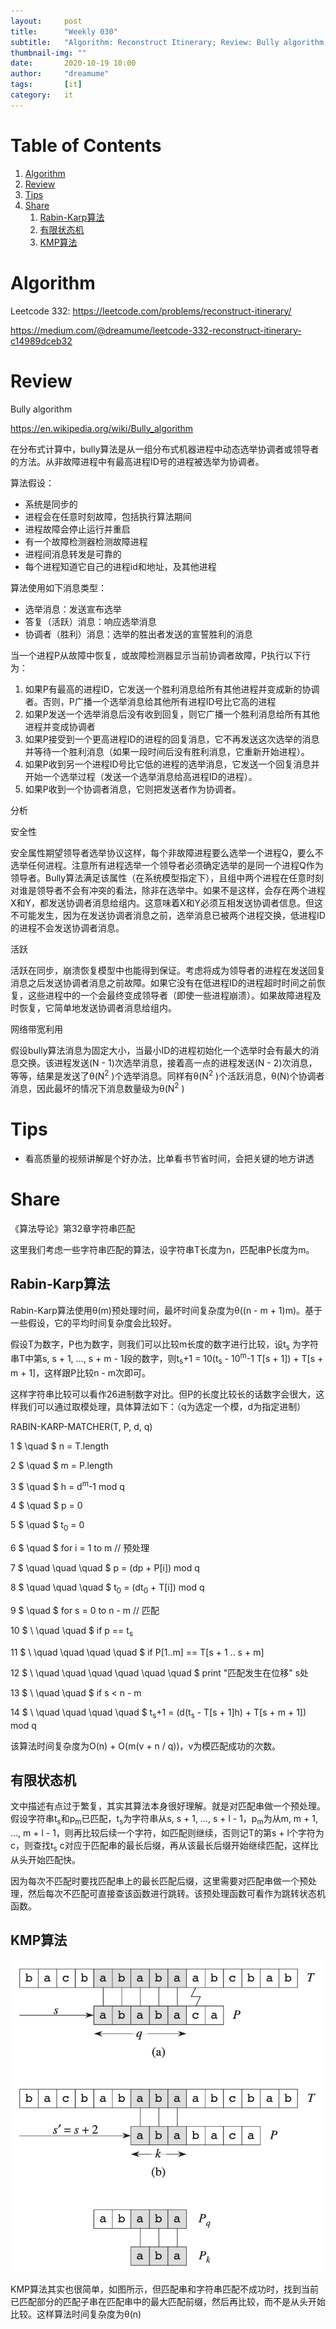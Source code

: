 ```yaml
---
layout:     post
title:      "Weekly 030"
subtitle:   "Algorithm: Reconstruct Itinerary; Review: Bully algorithm; Share:introduction to algorithm, chapter 32, String Matching"
thumbnail-img: ""
date:       2020-10-19 10:00
author:     "dreamume"
tags: 		[it]
category:   it
---
```


# Table of Contents

1.  [Algorithm](#orgbc30670)
2.  [Review](#orgc464d80)
3.  [Tips](#orgbb42df9)
4.  [Share](#orgc39a193)
    1.  [Rabin-Karp算法](#org9a88bd5)
    2.  [有限状态机](#orgbe83851)
    3.  [KMP算法](#orgf857860)


<a id="orgbc30670"></a>

# Algorithm

Leetcode 332: <https://leetcode.com/problems/reconstruct-itinerary/>

<https://medium.com/@dreamume/leetcode-332-reconstruct-itinerary-c14989dceb32>


<a id="orgc464d80"></a>

# Review

Bully algorithm

<https://en.wikipedia.org/wiki/Bully_algorithm>

在分布式计算中，bully算法是从一组分布式机器进程中动态选举协调者或领导者的方法。从非故障进程中有最高进程ID号的进程被选举为协调者。

算法假设：

-   系统是同步的
-   进程会在任意时刻故障，包括执行算法期间
-   进程故障会停止运行并重启
-   有一个故障检测器检测故障进程
-   进程间消息转发是可靠的
-   每个进程知道它自己的进程id和地址，及其他进程

算法使用如下消息类型：

-   选举消息：发送宣布选举
-   答复（活跃）消息：响应选举消息
-   协调者（胜利）消息：选举的胜出者发送的宣誓胜利的消息

当一个进程P从故障中恢复，或故障检测器显示当前协调者故障，P执行以下行为：

1.  如果P有最高的进程ID，它发送一个胜利消息给所有其他进程并变成新的协调者。否则，P广播一个选举消息给其他所有进程ID号比它高的进程
2.  如果P发送一个选举消息后没有收到回复，则它广播一个胜利消息给所有其他进程并变成协调者
3.  如果P接受到一个更高进程ID的进程的回复消息，它不再发送这次选举的消息并等待一个胜利消息（如果一段时间后没有胜利消息，它重新开始进程）。
4.  如果P收到另一个进程ID号比它低的进程的选举消息，它发送一个回复消息并开始一个选举过程（发送一个选举消息给高进程ID的进程）。
5.  如果P收到一个协调者消息，它则把发送者作为协调者。

分析

安全性

安全属性期望领导者选举协议这样，每个非故障进程要么选举一个进程Q，要么不选举任何进程。注意所有进程选举一个领导者必须确定选举的是同一个进程Q作为领导者。Bully算法满足该属性（在系统模型指定下），且组中两个进程在任意时刻对谁是领导者不会有冲突的看法，除非在选举中。如果不是这样，会存在两个进程X和Y，都发送协调者消息给组内。这意味着X和Y必须互相发送协调者信息。但这不可能发生，因为在发送协调者消息之前，选举消息已被两个进程交换，低进程ID的进程不会发送协调者消息。

活跃

活跃在同步，崩溃恢复模型中也能得到保证。考虑将成为领导者的进程在发送回复消息之后发送协调者消息之前故障。如果它没有在低进程ID的进程超时时间之前恢复，这些进程中的一个会最终变成领导者（即使一些进程崩溃）。如果故障进程及时恢复，它简单地发送协调者消息给组内。

网络带宽利用

假设bully算法消息为固定大小，当最小ID的进程初始化一个选举时会有最大的消息交换。该进程发送(N - 1)次选举消息，接着高一点的进程发送(N - 2)次消息，等等，结果是发送了θ(N<sup>2</sup> )个选举消息。同样有θ(N<sup>2</sup> )个活跃消息，θ(N)个协调者消息，因此最坏的情况下消息数量级为θ(N<sup>2</sup> )


<a id="orgbb42df9"></a>

# Tips

-   看高质量的视频讲解是个好办法，比单看书节省时间，会把关键的地方讲透


<a id="orgc39a193"></a>

# Share

《算法导论》第32章字符串匹配

这里我们考虑一些字符串匹配的算法，设字符串T长度为n，匹配串P长度为m。


<a id="org9a88bd5"></a>

## Rabin-Karp算法

Rabin-Karp算法使用θ(m)预处理时间，最坏时间复杂度为θ((n - m + 1)m)。基于一些假设，它的平均时间复杂度会比较好。

假设T为数字，P也为数字，则我们可以比较m长度的数字进行比较，设t<sub>s</sub> 为字符串T中第s, s + 1, &#x2026;, s + m - 1段的数字，则t<sub>s</sub>+1 = 10(t<sub>s</sub> - 10<sup>m</sup>-1 T[s + 1]) + T[s + m + 1]，这样跟P比较n - m次即可。

这样字符串比较可以看作26进制数字对比。但P的长度比较长的话数字会很大，这样我们可以通过取模处理，具体算法如下：（q为选定一个模，d为指定进制）

RABIN-KARP-MATCHER(T, P, d, q)

1 $ \\quad $  n = T.length

2 $ \\quad $ m = P.length

3 $ \\quad $ h = d<sup>m</sup>-1 mod q

4 $ \\quad $  p = 0

5 $ \\quad $ t<sub>0</sub> = 0

6 $ \\quad $ for i = 1 to m     // 预处理

7 $ \\quad \\quad \\quad $     p = (dp + P[i]) mod q

8 $ \\quad \\quad \\quad $     t<sub>0</sub> = (dt<sub>0</sub> + T[i]) mod q

9 $ \\quad $ for s = 0 to n - m    // 匹配

10 $ \\ \\quad \\quad $    if p == t<sub>s</sub>

11 $ \\ \\quad \\quad \\quad \\quad $        if P[1..m] == T[s + 1 .. s + m]

12 $ \\ \\quad \\quad \\quad \\quad \\quad \\quad $             print "匹配发生在位移" s处

13 $ \\ \\quad \\quad $     if s < n - m

14 $ \\ \\quad \\quad \\quad \\quad $        t<sub>s</sub>+1 = (d(t<sub>s</sub> - T[s + 1]h) + T[s + m + 1]) mod q

该算法时间复杂度为O(n) + O(m(v + n / q))，v为模匹配成功的次数。


<a id="orgbe83851"></a>

## 有限状态机

文中描述有点过于繁复，其实其算法本身很好理解。就是对匹配串做一个预处理。假设字符串t<sub>s</sub>和p<sub>m</sub>已匹配，t<sub>s</sub>为字符串从s, s + 1, &#x2026;, s + l - 1，p<sub>m</sub>为从m, m + 1, &#x2026;, m + l - 1，则再比较后续一个字符，如匹配则继续，否则记T的第s + l个字符为c，则查找t<sub>s</sub> c对应于匹配串的最长后缀，再从该最长后缀开始继续匹配，这样比从头开始匹配快。

因为每次不匹配时要找匹配串上的最长匹配后缀，这里需要对匹配串做一个预处理，然后每次不匹配可直接查该函数进行跳转。该预处理函数可看作为跳转状态机函数。


<a id="orgf857860"></a>

## KMP算法

![img](../img/kmp_pattern_match.png)

KMP算法其实也很简单，如图所示，但匹配串和字符串匹配不成功时，找到当前已匹配部分的匹配子串在匹配串中的最大匹配前缀，然后再比较，而不是从头开始比较。这样算法时间复杂度为θ(n)

